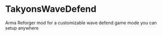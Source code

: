 # TakyonsWaveDefend
 Arma Reforger mod for a customizable wave defend game mode you can setup anywhere
